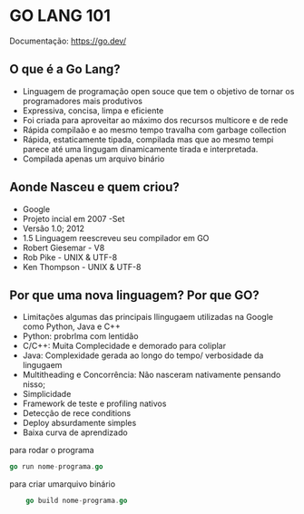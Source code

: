# GO LANG 101

Documentação:   https://go.dev/


## O que é a Go Lang?

- Linguagem de programação open souce que tem o objetivo de tornar os programadores mais produtivos
- Expressiva, concisa, limpa e eficiente
- Foi criada para aproveitar ao máximo dos recursos multicore e de rede
- Rápida compilaão e ao mesmo tempo travalha com garbage collection
- Rápida, estaticamente tipada, compilada mas que ao mesmo tempi parece até uma lingugam dinamicamente tirada e interpretada.
- Compilada apenas um arquivo binário

## Aonde Nasceu e quem criou?

- Google
- Projeto incial em 2007 -Set
- Versão 1.0; 2012
- 1.5 Linguagem reescreveu seu compilador em GO
- Robert Giesemar - V8
- Rob Pike - UNIX & UTF-8
- Ken Thompson - UNIX & UTF-8

## Por que uma nova linguagem? Por que GO?

- Limitações algumas das principais llingugaem utilizadas na Google como Python, Java e C++
- Python: probrlma com lentidão
- C/C++: Muita Complecidade e demorado para coliplar
- Java: Complexidade gerada ao longo do tempo/ verbosidade da lingugaem
- Multitheading e Concorrência: Não nasceram nativamente pensando nisso;
- Simplicidade
- Framework de teste e profiling nativos
- Detecção de rece conditions
- Deploy absurdamente simples
- Baixa curva de aprendizado

para rodar o programa 
```go lang
go run nome-programa.go
```

para criar umarquivo binário
```go lang
    go build nome-programa.go
```